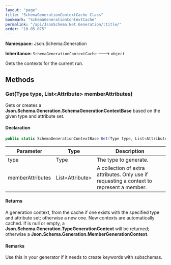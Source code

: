 ```yaml
---
layout: "page"
title: "SchemaGenerationContextCache Class"
bookmark: "SchemaGenerationContextCache"
permalink: "/api/JsonSchema.Net.Generation/:title/"
order: "10.05.075"
---
```

**Namespace:** Json.Schema.Generation

**Inheritance:**
`SchemaGenerationContextCache`
 🡒 
`object`

Gets the contexts for the current run.

## Methods

### Get(Type type, List\<Attribute\> memberAttributes)

Gets or creates a **Json.Schema.Generation.SchemaGenerationContextBase** based on the given
type and attribute set.

#### Declaration

```c#
public static SchemaGenerationContextBase Get(Type type, List<Attribute> memberAttributes)
```

| Parameter | Type | Description |
|---|---|---|
| type | Type | The type to generate. |
| memberAttributes | List\<Attribute\> | A collection of extra attributes.  Only use if requesting a context to represent a member. |


#### Returns

A generation context, from the cache if one exists with the specified
type and attribute set; otherwise a new one.  New contexts are automatically
cached.  If <paramref name="memberAttributes" /> is null or empty, a
**Json.Schema.Generation.TypeGenerationContext** will be returned; otherwise a
**Json.Schema.Generation.MemberGenerationContext**.

#### Remarks

Use this in your generator if it needs to create keywords with subschemas.

